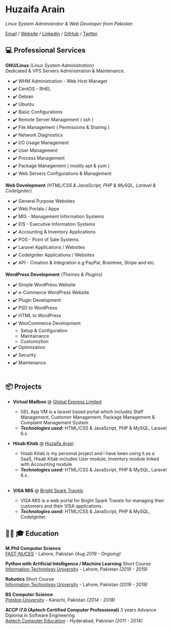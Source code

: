 # Huzaifa Arain

_Linux System Administrator & Web Developer from Pakistan_ <br>

[Email](mailto:me@huzaifaarain.com) / [Website](https://huzaifaarain.com/) / [LinkedIn](https://www.linkedin.com/in/huzaifaarain/) / [GitHub](https://github.com/huzaifaarain/) / [Twitter](https://twitter.com/huzaifaarain07/)

## :computer: Professional Services

**GNU/Linux** _(Linux System Administration)_ <br>
Dedicated & VPS Servers Administration & Maintenance.
  - :heavy_check_mark: WHM Administration - Web Host Manager
  - :heavy_check_mark: CentOS - RHEL
  - :heavy_check_mark: Debian
  - :heavy_check_mark: Ubuntu
  - :heavy_check_mark: Basic Configurations
  - :heavy_check_mark: Remote Server Management ( ssh )
  - :heavy_check_mark: File Management ( Permissions & Sharing )
  - :heavy_check_mark: Network Diagnostics
  - :heavy_check_mark: I/O Usage Management
  - :heavy_check_mark: User Management
  - :heavy_check_mark: Process Management
  - :heavy_check_mark: Package Management ( mostly apt & yum )
  - :heavy_check_mark: Web Servers Configurations & Management
  
**Web Development** _(HTML/CSS & JavaScript, PHP & MySQL, Laravel & CodeIgniter)_ <br>
  - :heavy_check_mark: General Purpose Websites
  - :heavy_check_mark: Web Portals / Apps
  - :heavy_check_mark: MIS - Management Information Systems
  - :heavy_check_mark: EIS - Executive Information Systems
  - :heavy_check_mark: Accounting & Inventory Applications
  - :heavy_check_mark: POS - Point of Sale Systems.
  - :heavy_check_mark: Laravel Applications / Websites
  - :heavy_check_mark: CodeIgniter Applications / Websites
  - :heavy_check_mark: API - Creation & Integration e.g PayPal, Braintree, Stripe and etc.
  
**WordPress Development** _(Themes & Plugins)_ <br>
  - :heavy_check_mark: Simple WordPress Website
  - :heavy_check_mark: e-Commerce WordPress Website
  - :heavy_check_mark: Plugin Development
  - :heavy_check_mark: PSD to WordPress
  - :heavy_check_mark: HTML to WordPress
  - :heavy_check_mark: WooCommerce Development
    - Setup & Configuration
    - Maintainance
    - Customiztion
  - :heavy_check_mark: Optimization
  - :heavy_check_mark: Security
  - :heavy_check_mark: Maintenance.
    <br><br>

## :package: Projects <br>

  - **Virtual Mailbox** @ [Global Express Limited](https://www.globalexpresslimited.com/) <br>
    - GEL App VM is a laravel based portal which includes Staff Management, Customer Management, Package Management & Complaint Management System
    - **_Technologies used:_** HTML/CSS & JavaScript, PHP & MySQL, Laravel 6.x.
    
  - **Hisab Kitab** @ [Huzaifa Arain](https://www.huzaifaarain.com/) <br>
    - Hisab Kitab is my personal project and i have been using it as a SaaS, Hisab Kitab includes User module, Inventory module linked with Accounting module
    - **_Technologies used:_** HTML/CSS & JavaScript, PHP & MySQL, Laravel 6.x.
    <br><br>
    
  - **VISA MIS** @ [Bright Spark Travels](https://www.brightsparktravels.com/) <br>
    - VISA MIS is a web portal for Bright Spark Travels for managing their customers and their VISA applications.
    - **_Technologies used:_** HTML/CSS & JavaScript, PHP & MySQL, CodeIgniter.

## :man_with_turban: 🎓 Education

**M.Phil Computer Science**<br>
[FAST-NUCES](http://nu.edu.pk/) - Lahore, Pakistan _(Aug 2019 - Ongoing)_ <br>

**Python with Artificial Intelligence / Machine Learning** Short Course <br>
[Information Technology University](https://itu.edu.pk/) - Lahore, Pakistan _(2019 - 2019)_

**Robotics** Short Course<br>
[Information Technology University](https://itu.edu.pk/) - Lahore, Pakistan _(2019 - 2019)_

**BS Computer Science**<br>
[Preston University](http://www.preston.edu.pk/) - Karachi, Pakistan _(2014 - 2018)_

**ACCP i7.0 (Aptech Certified Computer Professional)** 3 years Advance Diploma in Software Engineering<br>
[Aptech Computer Education](https://aptech-education.com.pk/) - Hyderabad, Pakistan _(2011 - 2014)_
